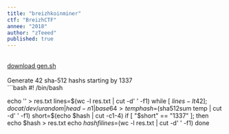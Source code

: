 ```yaml
---
title: "breizhkoinminer"
ctf: "BreizhCTF"
annee: "2018"
author: "zTeeed"
published: true
---
```

<br />
<a href="/writeup-scripts/2017-2018/BreizhCTF/breizhkoinminer/gen.sh">download gen.sh</a>
<br />
<br />
Generate 42 sha-512 hashs starting by 1337
<br />
```bash
#! /bin/bash

echo '' > res.txt
lines=$(wc -l res.txt | cut -d' ' -f1)
while [ $lines -lt 42 ] ; do
	cat /dev/urandom | head -n 1 | base64 > temp
	hash=$(sha512sum temp | cut -d' ' -f1)
        short=$(echo $hash | cut -c1-4)
	if [ "$short" == "1337" ]; then
		echo $hash > res.txt
		echo $hash
	fi
        lines=$(wc -l res.txt | cut -d' ' -f1)
done
```
